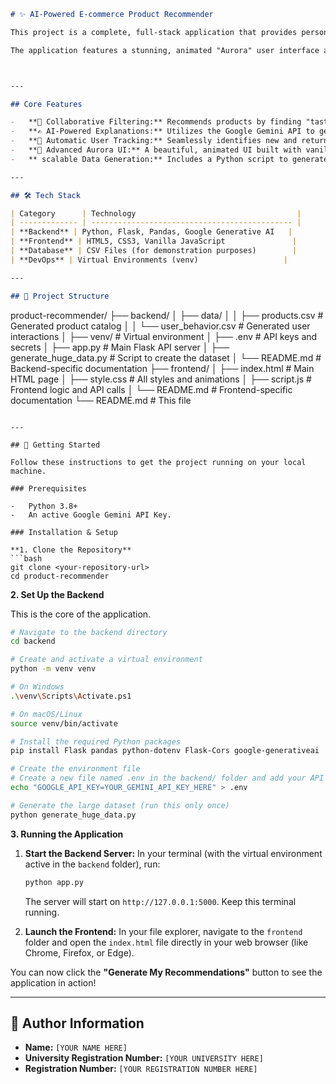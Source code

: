 ```markdown
# ✨ AI-Powered E-commerce Product Recommender

This project is a complete, full-stack application that provides personalized product recommendations to users. It combines a collaborative filtering algorithm with the Google Gemini Large Language Model to generate human-like explanations for why each product is recommended.

The application features a stunning, animated "Aurora" user interface and automatically identifies users via browser cookies to track their behavior, creating a dynamic and engaging user experience without requiring a login.



---

## Core Features

-   **🤖 Collaborative Filtering:** Recommends products by finding "taste twins"—other users who have viewed similar items from a large, dynamically generated dataset.
-   **✍️ AI-Powered Explanations:** Utilizes the Google Gemini API to generate a unique, context-aware reason for each recommendation ("*Because you liked X, you might love Y!*").
-   **🍪 Automatic User Tracking:** Seamlessly identifies new and returning users with browser cookies, requiring no login or manual user selection.
-   **🚀 Advanced Aurora UI:** A beautiful, animated UI built with vanilla technologies. It features a soft, drifting aurora gradient background and minimalist cards with subtle glow effects.
-   ** scalable Data Generation:** Includes a Python script to generate a large, realistic dataset of 200 products and over 1000 user interactions.

---

## 🛠️ Tech Stack

| Category      | Technology                                    |
| ------------- | --------------------------------------------- |
| **Backend** | Python, Flask, Pandas, Google Generative AI   |
| **Frontend** | HTML5, CSS3, Vanilla JavaScript               |
| **Database** | CSV Files (for demonstration purposes)        |
| **DevOps** | Virtual Environments (venv)                   |

---

## 📂 Project Structure

```

product-recommender/
├── backend/
│   ├── data/
│   │   ├── products.csv         \# Generated product catalog
│   │   └── user\_behavior.csv    \# Generated user interactions
│   ├── venv/                    \# Virtual environment
│   ├── .env                     \# API keys and secrets
│   ├── app.py                   \# Main Flask API server
│   ├── generate\_huge\_data.py    \# Script to create the dataset
│   └── README.md                \# Backend-specific documentation
├── frontend/
│   ├── index.html               \# Main HTML page
│   ├── style.css                \# All styles and animations
│   ├── script.js                \# Frontend logic and API calls
│   └── README.md                \# Frontend-specific documentation
└── README.md                    \# This file

````

---

## 🚀 Getting Started

Follow these instructions to get the project running on your local machine.

### Prerequisites

-   Python 3.8+
-   An active Google Gemini API Key.

### Installation & Setup

**1. Clone the Repository**
```bash
git clone <your-repository-url>
cd product-recommender
````

**2. Set Up the Backend**

This is the core of the application.

```bash
# Navigate to the backend directory
cd backend

# Create and activate a virtual environment
python -m venv venv

# On Windows
.\venv\Scripts\Activate.ps1

# On macOS/Linux
source venv/bin/activate

# Install the required Python packages
pip install Flask pandas python-dotenv Flask-Cors google-generativeai

# Create the environment file
# Create a new file named .env in the backend/ folder and add your API key
echo "GOOGLE_API_KEY=YOUR_GEMINI_API_KEY_HERE" > .env

# Generate the large dataset (run this only once)
python generate_huge_data.py
```

**3. Running the Application**

1.  **Start the Backend Server:** In your terminal (with the virtual environment active in the `backend` folder), run:

    ```bash
    python app.py
    ```

    The server will start on `http://127.0.0.1:5000`. Keep this terminal running.

2.  **Launch the Frontend:** In your file explorer, navigate to the `frontend` folder and open the `index.html` file directly in your web browser (like Chrome, Firefox, or Edge).

You can now click the **"Generate My Recommendations"** button to see the application in action\!

-----

## 👤 Author Information

  - **Name:** `[YOUR NAME HERE]`
  - **University Registration Number:** `[YOUR UNIVERSITY HERE]`
  - **Registration Number:** `[YOUR REGISTRATION NUMBER HERE]`

<!-- end list -->

```
```